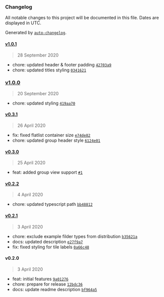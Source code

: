 ### Changelog

All notable changes to this project will be documented in this file. Dates are displayed in UTC.

Generated by [`auto-changelog`](https://github.com/CookPete/auto-changelog).

#### [v1.0.1](https://github.com/gorhom/showcase-template/compare/v1.0.0...v1.0.1)

> 28 September 2020

- chore: updated header & footer padding [`42703a9`](https://github.com/gorhom/showcase-template/commit/42703a96e3414a1c2816826cabbe8b403d0311b6)
- chore: updated titles styling [`0341621`](https://github.com/gorhom/showcase-template/commit/034162135e0a93b4b7cffba1c700c875b75dc7cb)

### [v1.0.0](https://github.com/gorhom/showcase-template/compare/v0.3.1...v1.0.0)

> 20 September 2020

- chore: updated styling [`419aa70`](https://github.com/gorhom/showcase-template/commit/419aa700e57b3f73c52763bca3b3d5588687d82d)

#### [v0.3.1](https://github.com/gorhom/showcase-template/compare/v0.3.0...v0.3.1)

> 26 April 2020

- fix: fixed flatlist container size [`e74de82`](https://github.com/gorhom/showcase-template/commit/e74de8298cbe416f2d4ffbdaebdb34c4aea0c35f)
- chore: updated group header style [`6124e01`](https://github.com/gorhom/showcase-template/commit/6124e01f3a0fdce942d7645f5ea2bb7d3f9ed135)

#### [v0.3.0](https://github.com/gorhom/showcase-template/compare/v0.2.2...v0.3.0)

> 25 April 2020

- feat: added group view support [`#1`](https://github.com/gorhom/showcase-template/pull/1)

#### [v0.2.2](https://github.com/gorhom/showcase-template/compare/v0.2.1...v0.2.2)

> 4 April 2020

- chore: updated typescript path [`bb48812`](https://github.com/gorhom/showcase-template/commit/bb488123bf9f266a4e88885c2ada32cb4cbfd8bd)

#### [v0.2.1](https://github.com/gorhom/showcase-template/compare/v0.2.0...v0.2.1)

> 3 April 2020

- chore: exclude example filder types from distribution [`b35621a`](https://github.com/gorhom/showcase-template/commit/b35621ad6b93fc774ccb5bb089478defb09a8ed2)
- docs: updated description [`e27f9a7`](https://github.com/gorhom/showcase-template/commit/e27f9a755913d967b8ff13fd475063c7bc687302)
- fix: fixed styling for tile labels [`0a66c48`](https://github.com/gorhom/showcase-template/commit/0a66c48631ee1d465b50460af3bc3bdbce25d1cd)

#### v0.2.0

> 3 April 2020

- feat: initial features [`9a01276`](https://github.com/gorhom/showcase-template/commit/9a01276c293f548d4cc3fb201b122a5da419548b)
- chore: prepare for release [`12bdc36`](https://github.com/gorhom/showcase-template/commit/12bdc36d2b99dabef6110d9e5ea55bc9be99a5cb)
- docs: update readme description [`bf964a5`](https://github.com/gorhom/showcase-template/commit/bf964a564110eeddc40254883cec5d81373fc04b)
